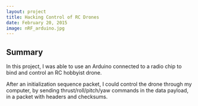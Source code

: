 ```yaml
---
layout: project
title: Hacking Control of RC Drones
date: February 20, 2015
image: nRF_arduino.jpg
---
```


## Summary
In this project, I was able to use an Arduino connected to a radio chip to bind and control an RC hobbyist drone. 

After an initialization sequence packet, I could control the drone through my computer, by sending thrust/roll/pitch/yaw commands in the data payload, in a packet with headers and checksums.


